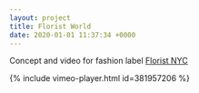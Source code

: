 ```yaml
---
layout: project
title: Florist World
date: 2020-01-01 11:37:34 +0000
---
```


Concept and video for fashion label [Florist NYC](https://floristforfun.com/)

{% include vimeo-player.html id=381957206 %}
